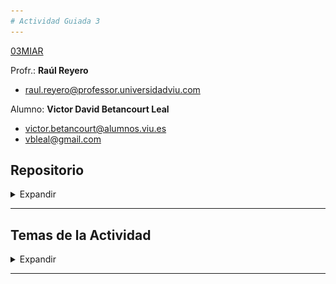 ```yaml
---
# Actividad Guiada 3
---
```


[03MIAR](https://github.com/vbleal/03MIAR)


Profr.: **Raúl Reyero**

*  [raul.reyero@professor.universidadviu.com](raul.reyero@professor.universidadviu.com)


Alumno: **Victor David Betancourt Leal**

*  [victor.betancourt@alumnos.viu.es](victor.betancourt@alumnos.viu.es)
*  [vbleal@gmail.com](vbleal@gmail.com)


## Repositorio

<details>
    <summary> Expandir </summary>

*  📒 Colab: [https://drive.google.com/file/d/1K52i3YtufDhOhKN8sc5odvT3DXdeASm_/view?usp=sharing](https://drive.google.com/file/d/1K52i3YtufDhOhKN8sc5odvT3DXdeASm_/view?usp=sharing)

*  🚀 GitHub: [https://github.com/vbleal/03MIAR/tree/main/AG3](https://github.com/vbleal/03MIAR/tree/main/AG3)


![]()

</details>

----------------


## Temas de la Actividad

<details>
    <summary> Expandir </summary>

- Búsqueda Aleatoria
- Búsqueda Local
- Simulated Annealing (Recocido Simulado)
- Búsqueda Local Mejorada con Entornos Variables
- Búsqueda Local Mejorada con Simulated Annealing


![https://raw.githubusercontent.com/vbleal/03MIAR/main/Im/SA.jpeg](https://raw.githubusercontent.com/vbleal/03MIAR/main/Im/SA.jpeg)

Credits: IntechOpen


</details>

----------------





